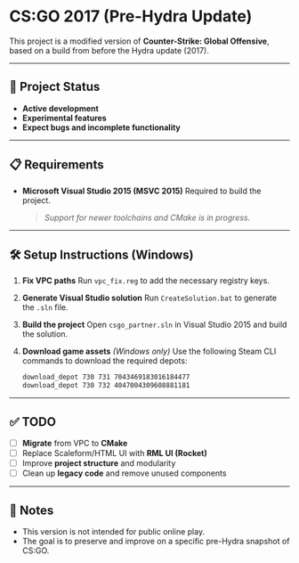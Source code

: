 # CS\:GO 2017 (Pre-Hydra Update)

This project is a modified version of **Counter-Strike: Global Offensive**, based on a build from before the Hydra update (2017).

---

## 🚧 Project Status

* **Active development**
* **Experimental features**
* **Expect bugs and incomplete functionality**

---

## 📋 Requirements

* **Microsoft Visual Studio 2015 (MSVC 2015)**
  Required to build the project.

  > *Support for newer toolchains and CMake is in progress.*

---

## 🛠 Setup Instructions (Windows)

1. **Fix VPC paths**
   Run `vpc_fix.reg` to add the necessary registry keys.

2. **Generate Visual Studio solution**
   Run `CreateSolution.bat` to generate the `.sln` file.

3. **Build the project**
   Open `csgo_partner.sln` in Visual Studio 2015 and build the solution.

4. **Download game assets** *(Windows only)*
   Use the following Steam CLI commands to download the required depots:

   ```bash
   download_depot 730 731 7043469183016184477
   download_depot 730 732 4047004309608881181
   ```

---

## ✅ TODO

* [ ] **Migrate** from VPC to **CMake**
* [ ] Replace Scaleform/HTML UI with **RML UI (Rocket)**
* [ ] Improve **project structure** and modularity
* [ ] Clean up **legacy code** and remove unused components

---

## 📌 Notes

* This version is not intended for public online play.
* The goal is to preserve and improve on a specific pre-Hydra snapshot of CS\:GO.
